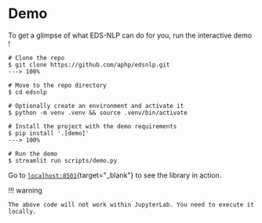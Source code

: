 # Demo

To get a glimpse of what EDS-NLP can do for you, run the interactive demo !

<!-- termynal -->

```
# Clone the repo
$ git clone https://github.com/aphp/edsnlp.git
---> 100%

# Move to the repo directory
$ cd edsnlp

# Optionally create an environment and activate it
$ python -m venv .venv && source .venv/bin/activate

# Install the project with the demo requirements
$ pip install '.[demo]'
---> 100%

# Run the demo
$ streamlit run scripts/demo.py
```

Go to [`localhost:8501`](http://localhost:8501){target="\_blank"} to see the library in action.

!!! warning

    The above code will not work within JupyterLab. You need to execute it locally.
